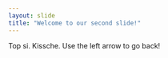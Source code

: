```yaml
---
layout: slide
title: "Welcome to our second slide!"
---
```

Top si. Kissche.
Use the left arrow to go back!
